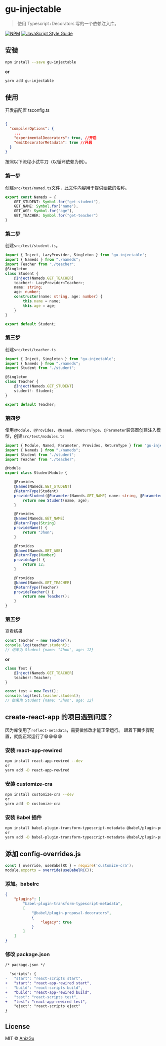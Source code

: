 # gu-injectable

> 使用 Typescript+Decorators 写的一个依赖注入库。

[![NPM](https://img.shields.io/npm/v/gu-injectable.svg)](https://www.npmjs.com/package/gu-injectable) [![JavaScript Style Guide](https://img.shields.io/badge/code_style-standard-brightgreen.svg)](https://standardjs.com)

## 安装

```bash
npm install --save gu-injectable
```

**or**

```bash
yarn add gu-injectable
```

## 使用

开发前配置 tsconfig.ts

```json

{
  "compilerOptions": {
    ...
    "experimentalDecorators": true, //开启
    "emitDecoratorMetadata": true //开启
  }
}
```

按照以下流程小试牛刀（以循环依赖为例）。

### 第一步

创建`src/test/named.ts`文件，此文件内容用于提供函数的名称。

```ts
export const Nameds = {
    GET_STUDENT: Symbol.for("get-student"),
    GET_NAME: Symbol.for("name"),
    GET_AGE: Symbol.for("age"),
    GET_TEACHER: Symbol.for("get-teacher")
}
```

### 第二步

创建`src/test/student.ts`。

```ts
import { Inject, LazyProvider, Singleton } from "gu-injectable";
import { Nameds } from "./nameds";
import Teacher from "./teacher";
@Singleton
class Student {
    @Inject(Nameds.GET_TEACHER)
    teacher!: LazyProvider<Teacher>;
    name: string;
    age: number;
    constructor(name: string, age: number) {
        this.name = name;
        this.age = age;
    }
}

export default Student;
```

### 第三步

创建`src/test/teacher.ts`

```ts
import { Inject, Singleton } from "gu-injectable";
import { Nameds } from "./nameds";
import Student from "./student";

@Singleton
class Teacher {
    @Inject(Nameds.GET_STUDENT)
    student!: Student;
}

export default Teacher;
```

### 第四步

使用`@Module`、`@Provides`、`@Named`、`@ReturnType`、`@Parameter`装饰器创建注入模型，创建`src/test/modules.ts`

```ts
import { Module, Named, Parameter, Provides, ReturnType } from "gu-injectable";
import { Nameds } from "./nameds";
import Student from "./student";
import Teacher from "./teacher";

@Module
export class StudentModule {

    @Provides
    @Named(Nameds.GET_STUDENT)
    @ReturnType(Student)
    provideStudent(@Parameter(Nameds.GET_NAME) name: string, @Parameter(Nameds.GET_AGE) age: number) {
        return new Student(name, age);
    }

    @Provides
    @Named(Nameds.GET_NAME)
    @ReturnType(String)
    provideName() {
        return "Jhon";
    }

    @Provides
    @Named(Nameds.GET_AGE)
    @ReturnType(Number)
    provideAge() {
        return 12;
    }

    @Provides
    @Named(Nameds.GET_TEACHER)
    @ReturnType(Teacher)
    provideTeacher() {
        return new Teacher();
    }
}
```

### 第五步

查看结果

```ts
const teacher = new Teacher();
console.log(teacher.student);
// 结果为 Student {name: "Jhon", age: 12}
```

**or**

```ts
class Test {
    @Inject(Nameds.GET_TEACHER)
    teacher!:Teacher;
}

const test = new Test();
console.log(test.teacher.student);
// 结果为 Student {name: "Jhon", age: 12}
```

## create-react-app 的项目遇到问题？

因为库使用了`reflect-metadata`，需要做修改才能正常运行。
跟着下面步骤配置，就能正常运行了😁😁😁😁

### 安装 react-app-rewired

```bash
npm install react-app-rewired --dev
or
yarn add -D react-app-rewired
```

### 安装 customize-cra

```bash
npm install customize-cra --dev
or
yarn add -D customize-cra
```

### 安装 Babel 插件

```bash
npm install babel-plugin-transform-typescript-metadata @babel/plugin-proposal-decorators --dev
or
yarn add -D babel-plugin-transform-typescript-metadata @babel/plugin-proposal-decorators
```

## 添加 config-overrides.js

```js
const { override, useBabelRC } = require('customize-cra');
module.exports = override(useBabelRC());
```

### 添加。babelrc

```json
{
    "plugins": [
        "babel-plugin-transform-typescript-metadata",
        [
            "@babel/plugin-proposal-decorators",
            {
                "legacy": true
            }
        ]
    ]
}
```

### 修改 package.json

```diff
/* package.json */

  "scripts": {
-   "start": "react-scripts start",
+   "start": "react-app-rewired start",
-   "build": "react-scripts build",
+   "build": "react-app-rewired build",
-   "test": "react-scripts test",
+   "test": "react-app-rewired test",
    "eject": "react-scripts eject"
}
```

## License

MIT © [AnizGu](https://github.com/AnizGu)
